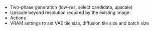 * Two-phase generation (low-res, select candidate, upscale)
* Upscale beyond resolution required by the existing image
* Actions
* VRAM settings to set VAE tile size, diffusion tile size and batch size
